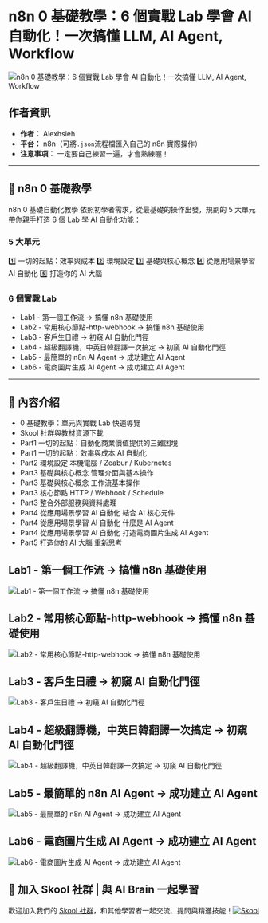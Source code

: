 # n8n 0 基礎教學：6 個實戰 Lab 學會 AI 自動化！一次搞懂 LLM, AI Agent, Workflow

![n8n 0 基礎教學：6 個實戰 Lab 學會 AI 自動化！一次搞懂 LLM, AI Agent, Workflow](https://github.com/qwedsazxc78/ai-automation-n8n/blob/main/n8n/25-n8n-complete-tutorial/cover.png?raw=true)

## 作者資訊

* **作者：** Alexhsieh
* **平台：** n8n（可將`.json`流程檔匯入自己的 n8n 實際操作）
* **注意事項：** 一定要自己練習一遍，才會熟練喔！

---

## 📌 n8n 0 基礎教學

n8n 0 基礎自動化教學
依照初學者需求，從最基礎的操作出發，規劃的 5 大單元
帶你親手打造 6 個 Lab 學 AI 自動化功能：

### 5 大單元

1️⃣ 一切的起點：效率與成本
2️⃣ 環境設定
3️⃣ 基礎與核心概念
4️⃣ 從應用場景學習 AI 自動化
5️⃣ 打造你的 AI 大腦

### 6 個實戰 Lab

* Lab1 - 第一個工作流 -> 搞懂 n8n 基礎使用
* Lab2 - 常用核心節點-http-webhook -> 搞懂 n8n 基礎使用
* Lab3 - 客戶生日禮 -> 初窺 AI 自動化門徑
* Lab4 - 超級翻譯機，中英日韓翻譯一次搞定 -> 初窺 AI 自動化門徑
* Lab5 - 最簡單的 n8n AI Agent -> 成功建立 AI Agent
* Lab6 - 電商圖片生成 AI Agent -> 成功建立 AI Agent

---

## 🔧 內容介紹

* 0 基礎教學：單元與實戰 Lab 快速導覽
* Skool 社群與教材資源下載
* Part1 一切的起點：自動化商業價值提供的三難困境
* Part1 一切的起點：效率與成本 AI 自動化
* Part2 環境設定 本機電腦 / Zeabur / Kubernetes
* Part3 基礎與核心概念 管理介面與基本操作
* Part3 基礎與核心概念 工作流基本操作
* Part3 核心節點 HTTP / Webhook / Schedule
* Part3 整合外部服務與資料處理
* Part4 從應用場景學習 AI 自動化 結合 AI 核心元件
* Part4 從應用場景學習 AI 自動化 什麼是 AI Agent
* Part4 從應用場景學習 AI 自動化 打造電商圖片生成 AI Agent
* Part5 打造你的 AI 大腦 重新思考

## Lab1 - 第一個工作流 -> 搞懂 n8n 基礎使用

![Lab1 - 第一個工作流 -> 搞懂 n8n 基礎使用](https://github.com/qwedsazxc78/ai-automation-n8n/blob/main/n8n/25-n8n-complete-tutorial/docs/L1.png?raw=true)

## Lab2 - 常用核心節點-http-webhook -> 搞懂 n8n 基礎使用

![Lab2 - 常用核心節點-http-webhook -> 搞懂 n8n 基礎使用](https://github.com/qwedsazxc78/ai-automation-n8n/blob/main/n8n/25-n8n-complete-tutorial/docs/L2.png?raw=true)

## Lab3 - 客戶生日禮 -> 初窺 AI 自動化門徑

![Lab3 - 客戶生日禮 -> 初窺 AI 自動化門徑](https://github.com/qwedsazxc78/ai-automation-n8n/blob/main/n8n/25-n8n-complete-tutorial/docs/L3.png?raw=true)

## Lab4 - 超級翻譯機，中英日韓翻譯一次搞定 -> 初窺 AI 自動化門徑

![Lab4 - 超級翻譯機，中英日韓翻譯一次搞定 -> 初窺 AI 自動化門徑](https://github.com/qwedsazxc78/ai-automation-n8n/blob/main/n8n/25-n8n-complete-tutorial/docs/L4.png?raw=true)

## Lab5 - 最簡單的 n8n AI Agent -> 成功建立 AI Agent

![Lab5 - 最簡單的 n8n AI Agent -> 成功建立 AI Agent](https://github.com/qwedsazxc78/ai-automation-n8n/blob/main/n8n/25-n8n-complete-tutorial/docs/L5.png?raw=true)

## Lab6 - 電商圖片生成 AI Agent -> 成功建立 AI Agent

![Lab6 - 電商圖片生成 AI Agent -> 成功建立 AI Agent](https://github.com/qwedsazxc78/ai-automation-n8n/blob/main/n8n/25-n8n-complete-tutorial/docs/L6.png?raw=true)

## 🌟 加入 Skool 社群 | 與 AI Brain 一起學習

歡迎加入我們的 [Skool 社群](https://www.skool.com/ai-brain-alex/about?ref=5dde9b20e8e7432aa9a01df6e89685f4)，和其他學習者一起交流、提問與精進技能！[![Skool](https://img.shields.io/badge/Join%20Skool-%234144B3?style=flat-square&logoColor=white)](https://www.skool.com/ai-brain-alex/about?ref=5dde9b20e8e7432aa9a01df6e89685f4)

